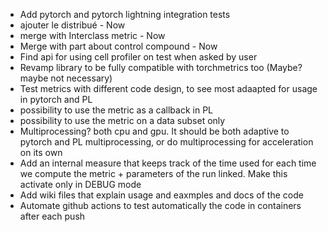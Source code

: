- Add pytorch and pytorch lightning integration tests
- ajouter le distribué - Now
- merge with Interclass metric - Now
- Merge with part about control compound - Now
- Find api for using cell profiler on test when asked by user
- Revamp library to be fully compatible with torchmetrics too (Maybe? maybe not necessary)
- Test metrics with different code design, to see most adaapted for usage in pytorch and PL
- possibility to use the metric as a callback in PL
- possibility to use the metric on a data subset only
- Multiprocessing? both cpu and gpu. It should be both adaptive to pytorch and PL multiprocessing, or do multiprocessing for acceleration on its own
- Add an internal measure that keeps track of the time used for each time we compute the metric + parameters of the run linked. Make this activate only in DEBUG mode
- Add wiki files that explain usage and eaxmples and docs of the code
- Automate github actions to test automatically the code in containers after each push